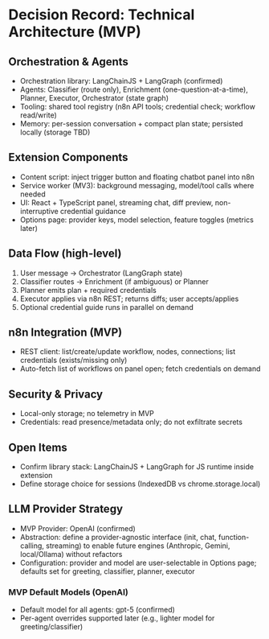 # Decision Record: Technical Architecture (MVP)

## Orchestration & Agents
- Orchestration library: LangChainJS + LangGraph (confirmed)
- Agents: Classifier (route only), Enrichment (one-question-at-a-time), Planner, Executor, Orchestrator (state graph)
- Tooling: shared tool registry (n8n API tools; credential check; workflow read/write)
- Memory: per-session conversation + compact plan state; persisted locally (storage TBD)

## Extension Components
- Content script: inject trigger button and floating chatbot panel into n8n
- Service worker (MV3): background messaging, model/tool calls where needed
- UI: React + TypeScript panel, streaming chat, diff preview, non-interruptive credential guidance
- Options page: provider keys, model selection, feature toggles (metrics later)

## Data Flow (high-level)
1) User message → Orchestrator (LangGraph state)
2) Classifier routes → Enrichment (if ambiguous) or Planner
3) Planner emits plan + required credentials
4) Executor applies via n8n REST; returns diffs; user accepts/applies
5) Optional credential guide runs in parallel on demand

## n8n Integration (MVP)
- REST client: list/create/update workflow, nodes, connections; list credentials (exists/missing only)
- Auto-fetch list of workflows on panel open; fetch credentials on demand

## Security & Privacy
- Local-only storage; no telemetry in MVP
- Credentials: read presence/metadata only; do not exfiltrate secrets

## Open Items
- Confirm library stack: LangChainJS + LangGraph for JS runtime inside extension
- Define storage choice for sessions (IndexedDB vs chrome.storage.local)

## LLM Provider Strategy
- MVP Provider: OpenAI (confirmed)
- Abstraction: define a provider-agnostic interface (init, chat, function-calling, streaming) to enable future engines (Anthropic, Gemini, local/Ollama) without refactors
- Configuration: provider and model are user-selectable in Options page; defaults set for greeting, classifier, planner, executor

### MVP Default Models (OpenAI)
- Default model for all agents: gpt-5 (confirmed)
- Per-agent overrides supported later (e.g., lighter model for greeting/classifier)
